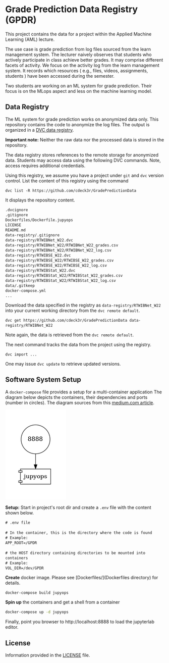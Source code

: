 # Grade Prediction Data Registry (GPDR)

This project contains the data for a project within the Applied Machine Learning (AML) lecture.

The use case is grade prediction from log files sourced from the learn management system. The lecturer naively observes that students who actively participate in class achieve better grades. It may comprise different facets of activity. We focus on the activity log from the learn management system. It records which resources ( e.g., files, videos, assignments, students ) have been accessed during the semester.

Two students are working on an ML system for grade prediction. Their focus is on the MLops aspect and less on the machine learning model.

## Data Registry

The ML system for grade prediction works on anonymized data only. This repository contains the code to anonymize the log files. The output is organized in a [DVC data registry](https://dvc.org/doc/use-cases/data-registry/tutorial).

**Important note:** Neither the raw data nor the processed data is stored in the repository.

The data registry stores references to the remote storage for anonymized data. Students may access data using the following DVC commands. Note, access requires additional credentials.

Using this registry, we assume you have a project under `git` and `dvc` version control. List the content of this registry using the command
```
dvc list -R https://github.com/cdeck3r/GradePredictionData
```

It displays the repository content.

```
.dvcignore
.gitignore
Dockerfiles/Dockerfile.jupyops
LICENSE
README.md
data-registry/.gitignore
data-registry/RTWIBNet_W22.dvc
data-registry/RTWIBNet_W22/RTWIBNet_W22_grades.csv
data-registry/RTWIBNet_W22/RTWIBNet_W22_log.csv
data-registry/RTWIBSE_W22.dvc
data-registry/RTWIBSE_W22/RTWIBSE_W22_grades.csv
data-registry/RTWIBSE_W22/RTWIBSE_W22_log.csv
data-registry/RTWIBStat_W22.dvc
data-registry/RTWIBStat_W22/RTWIBStat_W22_grades.csv
data-registry/RTWIBStat_W22/RTWIBStat_W22_log.csv
data/.gitkeep
docker-compose.yml
...
```

Download the data specified in the registry as `data-registry/RTWIBNet_W22` into your current working directory from the `dvc remote default`.
```
dvc get https://github.com/cdeck3r/GradePredictionData data-registry/RTWIBNet_W22
```
Note again, the data is retrieved from the `dvc remote default`.


The next command tracks the data from the project using the registry.
```
dvc import ...
```
One may issue `dvc update` to retrieve updated versions.


## Software System Setup

A `docker-compose` file provides a setup for a multi-container application
The diagram below depicts the containers, their dependencies and ports (number in circles). The diagram sources from this [medium.com article](https://medium.com/@krishnakummar/creating-block-diagrams-from-your-docker-compose-yml-da9d5a2450b4).

![docker-compose dependencies](docs/docker-compose.png)


**Setup:** Start in project's root dir and create a `.env` file with the content shown below.
```
# .env file

# In the container, this is the directory where the code is found
# Example:
APP_ROOT=/GPDR

# the HOST directory containing directories to be mounted into containers
# Example:
VOL_DIR=/dev/GPDR
```

**Create** docker image. Please see [Dockerfiles/](Dockerfiles directory) for details.

```bash
docker-compose build jupyops
```

**Spin up** the containers and get a shell from a container
```bash
docker-compose up -d jupyops
```

Finally, point you browser to http://localhost:8888 to load the jupyterlab editor.

## License

Information provided in the [LICENSE](LICENSE) file.
